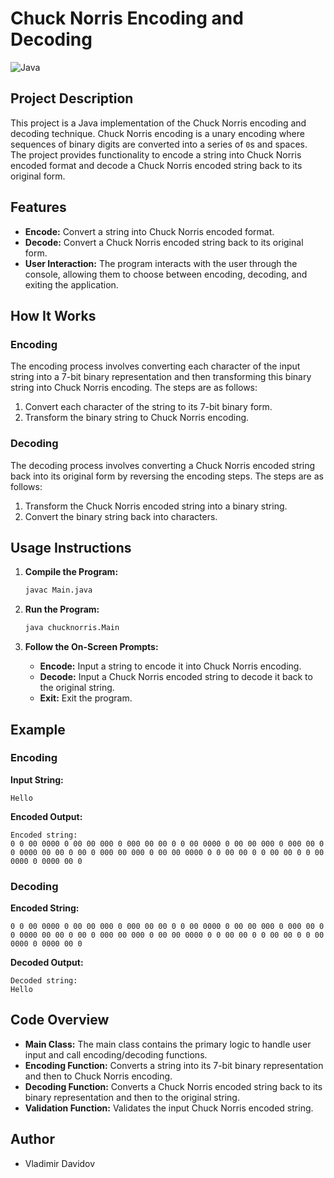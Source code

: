 # Chuck Norris Encoding and Decoding

![Java](https://img.shields.io/badge/Java-ED8B00?style=for-the-badge&logo=java&logoColor=white)

## Project Description

This project is a Java implementation of the Chuck Norris encoding and decoding technique. Chuck Norris encoding is a unary encoding where sequences of binary digits are converted into a series of `0`s and spaces. The project provides functionality to encode a string into Chuck Norris encoded format and decode a Chuck Norris encoded string back to its original form.

## Features

- **Encode:** Convert a string into Chuck Norris encoded format.
- **Decode:** Convert a Chuck Norris encoded string back to its original form.
- **User Interaction:** The program interacts with the user through the console, allowing them to choose between encoding, decoding, and exiting the application.

## How It Works

### Encoding

The encoding process involves converting each character of the input string into a 7-bit binary representation and then transforming this binary string into Chuck Norris encoding. The steps are as follows:

1. Convert each character of the string to its 7-bit binary form.
2. Transform the binary string to Chuck Norris encoding.

### Decoding

The decoding process involves converting a Chuck Norris encoded string back into its original form by reversing the encoding steps. The steps are as follows:

1. Transform the Chuck Norris encoded string into a binary string.
2. Convert the binary string back into characters.

## Usage Instructions

1. **Compile the Program:**
   ```bash
   javac Main.java
   ```

2. **Run the Program:**
   ```bash
   java chucknorris.Main
   ```

3. **Follow the On-Screen Prompts:**
   - **Encode:** Input a string to encode it into Chuck Norris encoding.
   - **Decode:** Input a Chuck Norris encoded string to decode it back to the original string.
   - **Exit:** Exit the program.

## Example

### Encoding

**Input String:**
```
Hello
```

**Encoded Output:**
```
Encoded string:
0 0 00 0000 0 00 00 000 0 000 00 00 0 0 00 0000 0 00 00 000 0 000 00 0 0 0000 00 00 0 00 0 000 00 000 0 00 00 0000 0 0 00 00 0 0 00 00 0 0 00 0000 0 0000 00 0
```

### Decoding

**Encoded String:**
```
0 0 00 0000 0 00 00 000 0 000 00 00 0 0 00 0000 0 00 00 000 0 000 00 0 0 0000 00 00 0 00 0 000 00 000 0 00 00 0000 0 0 00 00 0 0 00 00 0 0 00 0000 0 0000 00 0
```

**Decoded Output:**
```
Decoded string:
Hello
```

## Code Overview

- **Main Class:** The main class contains the primary logic to handle user input and call encoding/decoding functions.
- **Encoding Function:** Converts a string into its 7-bit binary representation and then to Chuck Norris encoding.
- **Decoding Function:** Converts a Chuck Norris encoded string back to its binary representation and then to the original string.
- **Validation Function:** Validates the input Chuck Norris encoded string.

## Author

- Vladimir Davidov
